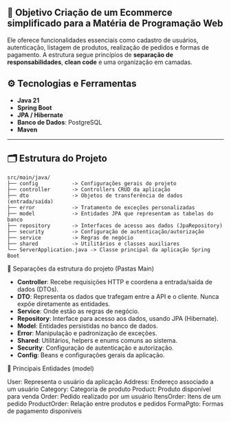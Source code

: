 📌 Objetivo
Criação de um Ecommerce simplificado para a Matéria de Programação Web
---
Ele oferece funcionalidades essenciais como cadastro de usuários, autenticação, listagem de produtos, realização de pedidos e formas de pagamento.
A estrutura segue princípios de **separação de responsabilidades**, **clean code** e uma organização em camadas.

## ⚙️ Tecnologias e Ferramentas
- **Java 21**
- **Spring Boot**
- **JPA / Hibernate**
- **Banco de Dados**: PostgreSQL
- **Maven**

---
## 🗂️ Estrutura do Projeto
```plaintext
src/main/java/
├── config           -> Configurações gerais do projeto
├── controller       -> Controllers CRUD da aplicação
├── dto              -> Objetos de transferência de dados (entrada/saída)
├── error            -> Tratamento de exceções personalizadas
├── model            -> Entidades JPA que representam as tabelas do banco
├── repository       -> Interfaces de acesso aos dados (JpaRepository)
├── security         -> Configuração de autenticação/autorização
├── service          -> Regras de negócio
├── shared           -> Utilitários e classes auxiliares
└── ServerApplication.java -> Classe principal da aplicação Spring Boot
```

📁 Separações da estrutura do projeto (Pastas Main)

- **Controller**: Recebe requisições HTTP e coordena a entrada/saída de dados (DTOs).
- **DTO**: Representa os dados que trafegam entre a API e o cliente. Nunca expõe diretamente as entidades.
- **Service**: Onde estão as regras de negócio.
- **Repository**: Interface para acesso aos dados, usando JPA (Hibernate).
- **Model**: Entidades persistidas no banco de dados.
- **Error**: Manipulação e padronização de exceções.
- **Shared**: Utilitários, helpers e enums comuns ao sistema.
- **Security**: Configuração de autenticação e autorização.
- **Config**: Beans e configurações gerais da aplicação.

🧱 Principais Entidades (model)

User: Representa o usuário da aplicação
Address: Endereço associado a um usuário
Category: Categoria de produto
Product: Produto disponível para venda
Order: Pedido realizado por um usuário
ItensOrder: Itens de um pedido
ProductOrder: Relação entre produtos e pedidos
FormaPgto: Formas de pagamento disponíveis
